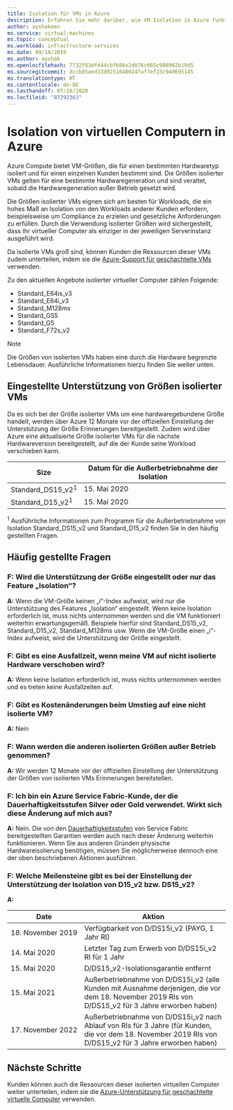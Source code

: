 ```yaml
---
title: Isolation für VMs in Azure
description: Erfahren Sie mehr darüber, wie VM-Isolation in Azure funktioniert.
author: ayshakeen
ms.service: virtual-machines
ms.topic: conceptual
ms.workload: infrastructure-services
ms.date: 09/18/2019
ms.author: ayshak
ms.openlocfilehash: 7732f83dfd44cbf686e2d076c665c980962b19d5
ms.sourcegitcommit: dccb85aed33d9251048024faf7ef23c94d695145
ms.translationtype: HT
ms.contentlocale: de-DE
ms.lasthandoff: 07/28/2020
ms.locfileid: "87292363"
---
```

# <a name="virtual-machine-isolation-in-azure"></a>Isolation von virtuellen Computern in Azure

Azure Compute bietet VM-Größen, die für einen bestimmten Hardwaretyp isoliert und für einen einzelnen Kunden bestimmt sind. Die Größen isolierter VMs gelten für eine bestimmte Hardwaregeneration und sind veraltet, sobald die Hardwaregeneration außer Betrieb gesetzt wird.

Die Größen isolierter VMs eignen sich am besten für Workloads, die ein hohes Maß an Isolation von den Workloads anderer Kunden erfordern, beispielsweise um Compliance zu erzielen und gesetzliche Anforderungen zu erfüllen.  Durch die Verwendung isolierter Größen wird sichergestellt, dass Ihr virtueller Computer als einziger in der jeweiligen Serverinstanz ausgeführt wird. 


Da isolierte VMs groß sind, können Kunden die Ressourcen dieser VMs zudem unterteilen, indem sie die [Azure-Support für geschachtelte VMs](https://azure.microsoft.com/blog/nested-virtualization-in-azure/) verwenden.

Zu den aktuellen Angebote isolierter virtueller Computer zählen Folgende:
* Standard_E64is_v3
* Standard_E64i_v3
* Standard_M128ms
* Standard_GS5
* Standard_G5
* Standard_F72s_v2

> [!NOTE]
> Die Größen von isolierten VMs haben eine durch die Hardware begrenzte Lebensdauer. Ausführliche Informationen hierzu finden Sie weiter unten.

## <a name="deprecation-of-isolated-vm-sizes"></a>Eingestellte Unterstützung von Größen isolierter VMs
Da es sich bei der Größe isolierter VMs um eine hardwaregebundene Größe handelt, werden über Azure 12 Monate vor der offiziellen Einstellung der Unterstützung der Größe Erinnerungen bereitgestellt.  Zudem wird über Azure eine aktualisierte Größe isolierter VMs für die nächste Hardwareversion bereitgestellt, auf die der Kunde seine Workload verschieben kann.

| Size | Datum für die Außerbetriebnahme der Isolation | 
| --- | --- |
| Standard_DS15_v2<sup>1</sup> | 15. Mai 2020 |
| Standard_D15_v2<sup>1</sup>  | 15. Mai 2020 |

<sup>1</sup> Ausführliche Informationen zum Programm für die Außerbetriebnahme von Isolation Standard_DS15_v2 und Standard_D15_v2 finden Sie in den häufig gestellten Fragen.


## <a name="faq"></a>Häufig gestellte Fragen
### <a name="q-is-the-size-going-to-get-retired-or-only-isolation-feature-is"></a>F: Wird die Unterstützung der Größe eingestellt oder nur das Feature „Isolation“?
**A:** Wenn die VM-Größe keinen „i“-Index aufweist, wird nur die Unterstützung des Features „Isolation“ eingestellt. Wenn keine Isolation erforderlich ist, muss nichts unternommen werden und die VM funktioniert weiterhin erwartungsgemäß. Beispiele hierfür sind Standard_DS15_v2, Standard_D15_v2, Standard_M128ms usw. Wenn die VM-Größe einen „i“-Index aufweist, wird die Unterstützung der Größe eingestellt.

### <a name="q-is-there-a-downtime-when-my-vm-lands-on-a-non-isolated-hardware"></a>F: Gibt es eine Ausfallzeit, wenn meine VM auf nicht isolierte Hardware verschoben wird?
**A:** Wenn keine Isolation erforderlich ist, muss nichts unternommen werden und es treten keine Ausfallzeiten auf.

### <a name="q-is-there-any-cost-delta-for-moving-to-a-non-isolated-virtual-machine"></a>F: Gibt es Kostenänderungen beim Umstieg auf eine nicht isolierte VM?
**A:** Nein

### <a name="q-when-are-the-other-isolated-sizes-going-to-retire"></a>F: Wann werden die anderen isolierten Größen außer Betrieb genommen?
**A:** Wir werden 12 Monate vor der offiziellen Einstellung der Unterstützung der Größen von isolierten VMs Erinnerungen bereitstellen.

### <a name="q-im-an-azure-service-fabric-customer-relying-on-the-silver-or-gold-durability-tiers-does-this-change-impact-me"></a>F: Ich bin ein Azure Service Fabric-Kunde, der die Dauerhaftigkeitsstufen Silver oder Gold verwendet. Wirkt sich diese Änderung auf mich aus?
**A:** Nein. Die von den [Dauerhaftigkeitsstufen](https://docs.microsoft.com/azure/service-fabric/service-fabric-cluster-capacity#the-durability-characteristics-of-the-cluster) von Service Fabric bereitgestellten Garantien werden auch nach dieser Änderung weiterhin funktionieren. Wenn Sie aus anderen Gründen physische Hardwareisolierung benötigen, müssen Sie möglicherweise dennoch eine der oben beschriebenen Aktionen ausführen. 
 
### <a name="q-what-are-the-milestones-for-d15_v2-or-ds15_v2-isolation-retirement"></a>F: Welche Meilensteine gibt es bei der Einstellung der Unterstützung der Isolation von D15_v2 bzw. DS15_v2? 
**A:** 
 
| Date | Aktion |
|---|---| 
| 18. November 2019 | Verfügbarkeit von D/DS15i_v2 (PAYG, 1 Jahr RI) | 
| 14. Mai 2020 | Letzter Tag zum Erwerb von D/DS15i_v2 RI für 1 Jahr | 
| 15. Mai 2020 | D/DS15_v2-Isolationsgarantie entfernt | 
| 15. Mai 2021 | Außerbetriebnahme von D/DS15i_v2 (alle Kunden mit Ausnahme derjenigen, die vor dem 18. November 2019 RIs von D/DS15_v2 für 3 Jahre erworben haben)| 
| 17. November 2022 | Außerbetriebnahme von D/DS15i_v2 nach Ablauf von RIs für 3 Jahre (für Kunden, die vor dem 18. November 2019 RIs von D/DS15_v2 für 3 Jahre erworben haben) |

## <a name="next-steps"></a>Nächste Schritte

Kunden können auch die Ressourcen dieser isolierten virtuellen Computer weiter unterteilen, indem sie die [Azure-Unterstützung für geschachtelte virtuelle Computer](https://azure.microsoft.com/blog/nested-virtualization-in-azure/) verwenden.
